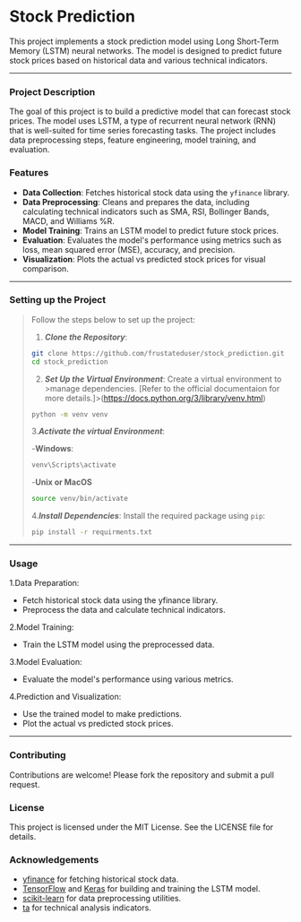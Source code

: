 # Stock Prediction

This project implements a stock prediction model using Long Short-Term Memory (LSTM) neural networks. The model is designed to predict future stock prices based on historical data and various technical indicators.

---

### Project Description

The goal of this project is to build a predictive model that can forecast stock prices. The model uses LSTM, a type of recurrent neural network (RNN) that is well-suited for time series forecasting tasks. The project includes data preprocessing steps, feature engineering, model training, and evaluation.

### Features

- **Data Collection**: Fetches historical stock data using the `yfinance` library.
- **Data Preprocessing**: Cleans and prepares the data, including calculating technical indicators such as SMA, RSI, Bollinger Bands, MACD, and Williams %R.
- **Model Training**: Trains an LSTM model to predict future stock prices.
- **Evaluation**: Evaluates the model's performance using metrics such as loss, mean squared error (MSE), accuracy, and precision.
- **Visualization**: Plots the actual vs predicted stock prices for visual comparison.

---

### Setting up the Project

>Follow the steps below to set up the project:
>
>1. ***Clone the Repository***:
>
>```sh
>git clone https://github.com/frustateduser/stock_prediction.git
>cd stock_prediction
>```
>
>2. ***Set Up the Virtual Environment***: Create a virtual environment to >manage dependencies. [Refer to the official documentaion for more details.]>(https://docs.python.org/3/library/venv.html)
>
>```sh
> python -m venv venv
>```
>
>3.***Activate the virtual Environment***:
>
>-**Windows**:
>```sh
>venv\Scripts\activate
>```
>
>-**Unix or MacOS**
>```sh
>source venv/bin/activate
>```
>4.***Install Dependencies***: Install the required package using `pip`:
>```sh
>pip install -r requirments.txt
>```
>
>
---

### Usage

1.Data Preparation:
- Fetch historical stock data using the yfinance library.
- Preprocess the data and calculate technical indicators.

2.Model Training: 

- Train the LSTM model using the preprocessed data.

3.Model Evaluation:

- Evaluate the model's performance using various metrics.

4.Prediction and Visualization:

- Use the trained model to make predictions.
- Plot the actual vs predicted stock prices.

---

### Contributing
Contributions are welcome! Please fork the repository and submit a pull request.

### License
This project is licensed under the MIT License. See the LICENSE file for details.

### Acknowledgements
- [yfinance](https://github.com/ranaroussi/yfinance) for fetching historical stock data.
- [TensorFlow](https://www.tensorflow.org/) and [Keras](https://keras.io/) for building and training the LSTM model.
- [scikit-learn](https://scikit-learn.org/) for data preprocessing utilities.
- [ta](https://github.com/bukosabino/ta) for technical analysis indicators.